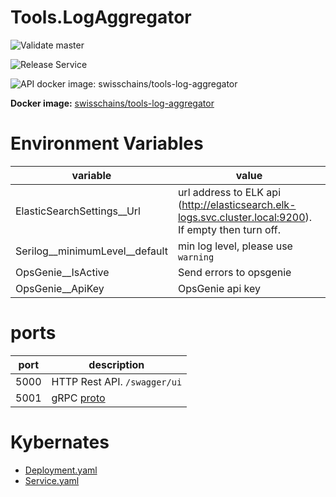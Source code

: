 # Tools.LogAggregator

![Validate master](https://github.com/swisschain/Tools.LogAggregator/workflows/Validate%20master/badge.svg)

![Release Service](https://github.com/swisschain/Tools.LogAggregator/workflows/Release%20Service/badge.svg)

![API docker image: swisschains/tools-log-aggregator](https://img.shields.io/docker/v/swisschains/tools-log-aggregator?sort=semver&label=swisschains/tools-log-aggregator)

**Docker image:** [swisschains/tools-log-aggregator](https://hub.docker.com/repository/docker/swisschains/tools-log-aggregator/tags?page=1)

# Environment Variables

| variable | value |
| -------- | ----- |
| ElasticSearchSettings__Url | url address to ELK api (http://elasticsearch.elk-logs.svc.cluster.local:9200). If empty then turn off. |
| Serilog__minimumLevel__default | min log level, please use `warning` |
| OpsGenie__IsActive | Send errors to opsgenie |
| OpsGenie__ApiKey | OpsGenie api key |


# ports

| port | description |
| ---- | ----------- |
| 5000 | HTTP Rest API. `/swagger/ui` |
| 5001 | gRPC [proto](https://github.com/swisschain/Tools.LogAggregator/tree/master/src/LogAggregator.ApiContract) |

# Kybernates

* [Deployment.yaml](https://github.com/swisschain/Tools.LogAggregator/tree/master/deployment/kubernetes/Service-LogAggreggator)
* [Service.yaml](https://github.com/swisschain/Tools.LogAggregator/tree/master/deployment/kubernetes/Service-LogAggreggator)
